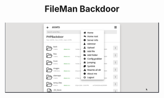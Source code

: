 <h1><p align="center"> FileMan Backdoor </p></h1>

<img src="https://raw.githubusercontent.com/1337r0j4n/php-backdoors/main/.img/303.png">

